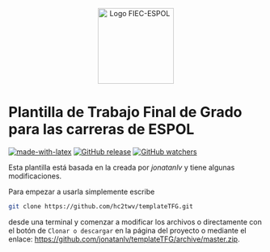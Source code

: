 
<p align="center">
<img src="https://www.fiec.espol.edu.ec/sites/all/themes/fiec/fiec.png" alt="Logo FIEC-ESPOL" height="150px">
</p>

# Plantilla de Trabajo Final de Grado para las carreras de ESPOL

[![made-with-latex](https://img.shields.io/badge/Made%20with-LaTeX-1f425f.svg)](https://www.latex-project.org/) [![GitHub release](https://img.shields.io/github/release/hc2twv/templateTFG.svg)](https://GitHub.com/hc2twv/templateTFG/releases/) [![GitHub watchers](https://img.shields.io/github/watchers/hc2twv/templateTFG.svg?label=Watch&style=social)](https://GitHub.com/hc2twv/templateTFG)

Esta plantilla está basada en la creada por *jonatanlv* y tiene algunas modificaciones.

Para empezar a usarla simplemente escribe
```bash
git clone https://github.com/hc2twv/templateTFG.git
```
desde una terminal y comenzar a modificar los archivos o directamente con el botón de `Clonar o descargar` en la página del proyecto o mediante el enlace: https://github.com/jonatanlv/templateTFG/archive/master.zip.
